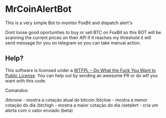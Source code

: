 # MrCoinAlertBot
This is a very simple Bot to monitor FoxBit and dispatch alert's

Dont loose good oportunities to buy or sell BTC on FoxBit so this BOT will be scanning the current prices on their API if it reaches my threshold it will send message for you on telegram so you can take manual action.

## Help?
This software is licensed under a [WTFPL – Do What the Fuck You Want to Public License](https://en.wikipedia.org/wiki/WTFPL). You can help out by sending an awesome PR or do wtf you want with this code.


Comandos:

/btcnow - mostra a cotação atual do bitcoin
/btclow - mostra a menor cotação do dia
/btchigh - mostra a maior cotação do dia
/setalert - cria um alerta com o valor enviado (beta)